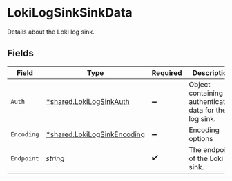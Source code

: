 # LokiLogSinkSinkData

Details about the Loki log sink.


## Fields

| Field                                                                            | Type                                                                             | Required                                                                         | Description                                                                      | Example                                                                          |
| -------------------------------------------------------------------------------- | -------------------------------------------------------------------------------- | -------------------------------------------------------------------------------- | -------------------------------------------------------------------------------- | -------------------------------------------------------------------------------- |
| `Auth`                                                                           | [*shared.LokiLogSinkAuth](../../../pkg/models/shared/lokilogsinkauth.md)         | :heavy_minus_sign:                                                               | Object containing authentication data for the log sink.                          |                                                                                  |
| `Encoding`                                                                       | [*shared.LokiLogSinkEncoding](../../../pkg/models/shared/lokilogsinkencoding.md) | :heavy_minus_sign:                                                               | Encoding options                                                                 |                                                                                  |
| `Endpoint`                                                                       | *string*                                                                         | :heavy_check_mark:                                                               | The endpoint of the Loki log sink.                                               | https://logs.example.com                                                         |